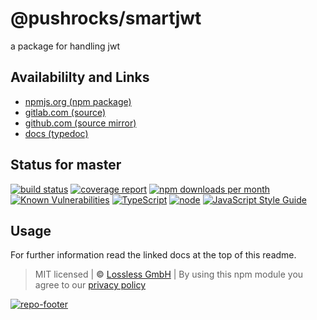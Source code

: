 # @pushrocks/smartjwt
a package for handling jwt

## Availabililty and Links
* [npmjs.org (npm package)](https://www.npmjs.com/package/@pushrocks/smartjwt)
* [gitlab.com (source)](https://gitlab.com/pushrocks/smartjwt)
* [github.com (source mirror)](https://github.com/pushrocks/smartjwt)
* [docs (typedoc)](https://pushrocks.gitlab.io/smartjwt/)

## Status for master
[![build status](https://gitlab.com/pushrocks/smartjwt/badges/master/build.svg)](https://gitlab.com/pushrocks/smartjwt/commits/master)
[![coverage report](https://gitlab.com/pushrocks/smartjwt/badges/master/coverage.svg)](https://gitlab.com/pushrocks/smartjwt/commits/master)
[![npm downloads per month](https://img.shields.io/npm/dm/@pushrocks/smartjwt.svg)](https://www.npmjs.com/package/@pushrocks/smartjwt)
[![Known Vulnerabilities](https://snyk.io/test/npm/@pushrocks/smartjwt/badge.svg)](https://snyk.io/test/npm/@pushrocks/smartjwt)
[![TypeScript](https://img.shields.io/badge/TypeScript->=%203.x-blue.svg)](https://nodejs.org/dist/latest-v10.x/docs/api/)
[![node](https://img.shields.io/badge/node->=%2010.x.x-blue.svg)](https://nodejs.org/dist/latest-v10.x/docs/api/)
[![JavaScript Style Guide](https://img.shields.io/badge/code%20style-prettier-ff69b4.svg)](https://prettier.io/)

## Usage

For further information read the linked docs at the top of this readme.

> MIT licensed | **&copy;** [Lossless GmbH](https://lossless.gmbh)
| By using this npm module you agree to our [privacy policy](https://lossless.gmbH/privacy)

[![repo-footer](https://lossless.gitlab.io/publicrelations/repofooter.svg)](https://maintainedby.lossless.com)
